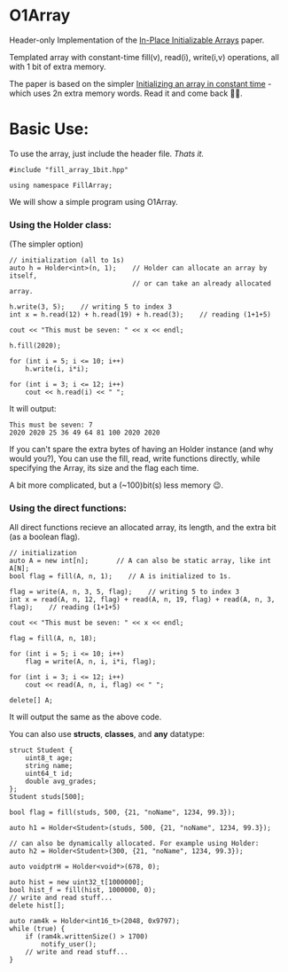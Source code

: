 # O1Array
Header-only Implementation of the [In-Place Initializable Arrays](https://arxiv.org/abs/1709.08900) paper.

Templated array with constant-time fill(v), read(i), write(i,v) operations, all with 1 bit of extra memory.

The paper is based on the simpler [Initializing an array in constant time](https://eli.thegreenplace.net/2008/08/23/initializing-an-array-in-constant-time) - which uses 2n extra memory words. Read it and come back 🧑‍💻. 

# Basic Use:
To use the array, just include the header file. *Thats it.*
```
#include "fill_array_1bit.hpp"

using namespace FillArray;
```
We will show a simple program using O1Array.

### Using the Holder class:
(The simpler option)
```
// initialization (all to 1s)
auto h = Holder<int>(n, 1);    // Holder can allocate an array by itself, 
                               // or can take an already allocated array.

h.write(3, 5);    // writing 5 to index 3
int x = h.read(12) + h.read(19) + h.read(3);    // reading (1+1+5)

cout << "This must be seven: " << x << endl;

h.fill(2020);

for (int i = 5; i <= 10; i++)
    h.write(i, i*i);
    
for (int i = 3; i <= 12; i++)
    cout << h.read(i) << " ";
```

It will output:
```
This must be seven: 7
2020 2020 25 36 49 64 81 100 2020 2020 
```

If you can't spare the extra bytes of having an Holder instance (and why would you?),
You can use the fill, read, write functions directly, while specifying the Array, its size and the flag each time.

A bit more complicated, but a (~100)bit(s) less memory 😉.

### Using the direct functions:
All direct functions recieve an allocated array, its length, and the extra bit (as a boolean flag).
```
// initialization
auto A = new int[n];       // A can also be static array, like int A[N];
bool flag = fill(A, n, 1);    // A is initialized to 1s.

flag = write(A, n, 3, 5, flag);    // writing 5 to index 3
int x = read(A, n, 12, flag) + read(A, n, 19, flag) + read(A, n, 3, flag);    // reading (1+1+5)

cout << "This must be seven: " << x << endl;

flag = fill(A, n, 18);

for (int i = 5; i <= 10; i++)
    flag = write(A, n, i, i*i, flag);
    
for (int i = 3; i <= 12; i++)
    cout << read(A, n, i, flag) << " ";
    
delete[] A;
```
It will output the same as the above code.

You can also use **structs**, **classes**, and **any** datatype:

```
struct Student {
    uint8_t age;
    string name;
    uint64_t id;
    double avg_grades;
};
Student studs[500];

bool flag = fill(studs, 500, {21, "noName", 1234, 99.3});

auto h1 = Holder<Student>(studs, 500, {21, "noName", 1234, 99.3});

// can also be dynamically allocated. For example using Holder:
auto h2 = Holder<Student>(300, {21, "noName", 1234, 99.3});

auto voidptrH = Holder<void*>(678, 0);

auto hist = new uint32_t[1000000];
bool hist_f = fill(hist, 1000000, 0);
// write and read stuff...
delete hist[];

auto ram4k = Holder<int16_t>(2048, 0x9797);
while (true) {
    if (ram4k.writtenSize() > 1700) 
        notify_user();
    // write and read stuff...
}

```
